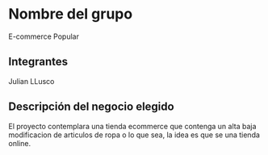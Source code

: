 # Nombre del grupo

E-commerce Popular

## Integrantes

Julian LLusco

## Descripción del negocio elegido

El proyecto contemplara una tienda ecommerce que contenga un alta baja modificacion de articulos de ropa o lo que sea, la idea es que se una tienda online.



